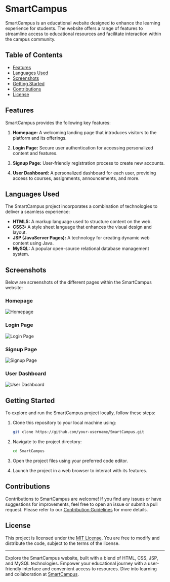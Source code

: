 # SmartCampus


SmartCampus is an educational website designed to enhance the learning experience for students. The website offers a range of features to streamline access to educational resources and facilitate interaction within the campus community.

## Table of Contents

- [Features](#features)
- [Languages Used](#languages-used)
- [Screenshots](#screenshots)
- [Getting Started](#getting-started)
- [Contributions](#contributions)
- [License](#license)

## Features

SmartCampus provides the following key features:

1. **Homepage:** A welcoming landing page that introduces visitors to the platform and its offerings.

2. **Login Page:** Secure user authentication for accessing personalized content and features.

3. **Signup Page:** User-friendly registration process to create new accounts.

4. **User Dashboard:** A personalized dashboard for each user, providing access to courses, assignments, announcements, and more.

## Languages Used

The SmartCampus project incorporates a combination of technologies to deliver a seamless experience:

- **HTML5:** A markup language used to structure content on the web.
- **CSS3:** A style sheet language that enhances the visual design and layout.
- **JSP (JavaServer Pages):** A technology for creating dynamic web content using Java.
- **MySQL:** A popular open-source relational database management system.

## Screenshots

Below are screenshots of the different pages within the SmartCampus website:

### Homepage
![Homepage](screenshots/homepage.png)

### Login Page
![Login Page](screenshots/login-page.png)

### Signup Page
![Signup Page](screenshots/signup-page.png)

### User Dashboard
![User Dashboard](screenshots/user-dashboard.png)

## Getting Started

To explore and run the SmartCampus project locally, follow these steps:

1. Clone this repository to your local machine using:

   ```bash
   git clone https://github.com/your-username/SmartCampus.git
   ```

2. Navigate to the project directory:

   ```bash
   cd SmartCampus
   ```

3. Open the project files using your preferred code editor.

4. Launch the project in a web browser to interact with its features.

## Contributions

Contributions to SmartCampus are welcome! If you find any issues or have suggestions for improvements, feel free to open an issue or submit a pull request. Please refer to our [Contribution Guidelines](CONTRIBUTING.md) for more details.

## License

This project is licensed under the [MIT License](LICENSE). You are free to modify and distribute the code, subject to the terms of the license.

---

Explore the SmartCampus website, built with a blend of HTML, CSS, JSP, and MySQL technologies. Empower your educational journey with a user-friendly interface and convenient access to resources. Dive into learning and collaboration at [SmartCampus](https://github.com/your-username/SmartCampus).